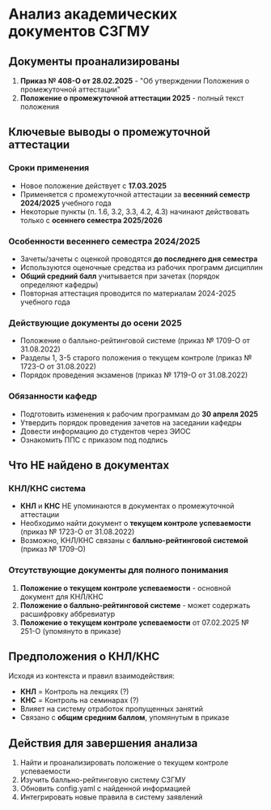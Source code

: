 # Анализ академических документов СЗГМУ

## Документы проанализированы
1. **Приказ № 408-О от 28.02.2025** - "Об утверждении Положения о промежуточной аттестации"
2. **Положение о промежуточной аттестации 2025** - полный текст положения

## Ключевые выводы о промежуточной аттестации

### Сроки применения
- Новое положение действует с **17.03.2025**
- Применяется с промежуточной аттестации за **весенний семестр 2024/2025** учебного года
- Некоторые пункты (п. 1.6, 3.2, 3.3, 4.2, 4.3) начинают действовать только с **осеннего семестра 2025/2026**

### Особенности весеннего семестра 2024/2025
- Зачеты/зачеты с оценкой проводятся **до последнего дня семестра**
- Используются оценочные средства из рабочих программ дисциплин
- **Общий средний балл** учитывается при зачетах (порядок определяют кафедры)
- Повторная аттестация проводится по материалам 2024-2025 учебного года

### Действующие документы до осени 2025
- Положение о балльно-рейтинговой системе (приказ № 1709-О от 31.08.2022)
- Разделы 1, 3-5 старого положения о текущем контроле (приказ № 1723-О от 31.08.2022)
- Порядок проведения экзаменов (приказ № 1719-О от 31.08.2022)

### Обязанности кафедр
- Подготовить изменения к рабочим программам до **30 апреля 2025**
- Утвердить порядок проведения зачетов на заседании кафедры
- Довести информацию до студентов через ЭИОС
- Ознакомить ППС с приказом под подпись

## Что НЕ найдено в документах

### КНЛ/КНС система
- **КНЛ** и **КНС** НЕ упоминаются в документах о промежуточной аттестации
- Необходимо найти документ о **текущем контроле успеваемости** (приказ № 1723-О от 31.08.2022)
- Возможно, КНЛ/КНС связаны с **балльно-рейтинговой системой** (приказ № 1709-О)

### Отсутствующие документы для полного понимания
1. **Положение о текущем контроле успеваемости** - основной документ для КНЛ/КНС
2. **Положение о балльно-рейтинговой системе** - может содержать расшифровку аббревиатур
3. **Положение о текущем контроле успеваемости** от 07.02.2025 № 251-О (упомянуто в приказе)

## Предположения о КНЛ/КНС
Исходя из контекста и правил взаимодействия:
- **КНЛ** = Контроль на лекциях (?)
- **КНС** = Контроль на семинарах (?)
- Влияет на систему отработок пропущенных занятий
- Связано с **общим средним баллом**, упомянутым в приказе

## Действия для завершения анализа
1. Найти и проанализировать положение о текущем контроле успеваемости
2. Изучить балльно-рейтинговую систему СЗГМУ  
3. Обновить config.yaml с найденной информацией
4. Интегрировать новые правила в систему заявлений